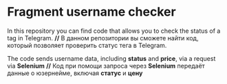 # Fragment username checker
In this repository you can find code that allows you to check the status of a tag in Telegram. 
**//**
В данном репозитории вы сможете найти код, который позволяет проверить статус тега в Telegram.

The code sends username data, including **status** and **price**, via a request via **Selenium**
**//**
Код при помощи запроса через **Selenium** передаёт данные о юзернейме, включая **статус** и **цену**

